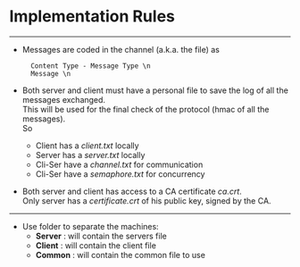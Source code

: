 # Implementation Rules
---

+ Messages are coded in the channel (a.k.a. the file) as 

		 
		Content Type - Message Type \n
		Message \n
		

+ Both server and client must have a personal file to save the log of all the messages exchanged.   
This will be used for the final check of the protocol (hmac of all the messages).  
So
	+ Client has a *client.txt* locally
	+ Server has a *server.txt* locally
	+ Cli-Ser have a *channel.txt* for communication
	+ Cli-Ser have a *semaphore.txt* for concurrency

+ Both server and client has access to a CA certificate *ca.crt*.  
Only server has a *certificate.crt* of his public key, signed by the CA.


---

+ Use folder to separate the machines:
	+ **Server** : will contain the servers file
	+ **Client** : will contain the client file 
	+ **Common** : will contain the common file to use
